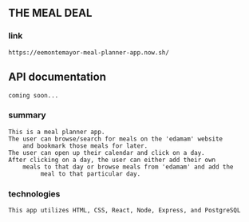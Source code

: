 ## THE MEAL DEAL

### link 
    https://eemontemayor-meal-planner-app.now.sh/

## API documentation
    coming soon...
    




### summary
    This is a meal planner app.
    The user can browse/search for meals on the 'edamam' website 
        and bookmark those meals for later.
    The user can open up their calendar and click on a day.
    After clicking on a day, the user can either add their own 
        meals to that day or browse meals from 'edamam' and add the
             meal to that particular day.

### technologies
    This app utilizes HTML, CSS, React, Node, Express, and PostgreSQL
    